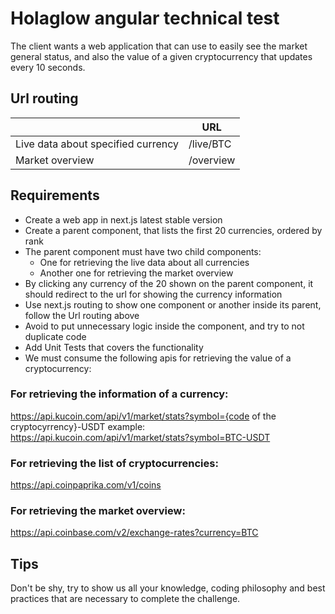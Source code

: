 # Holaglow angular technical test

The client wants a web application that can use to easily see the market general status, and also the value of a given cryptocurrency that updates every 10 seconds.



## Url routing
| 		                      			| URL                                                                |
| ------------------------------------- | ------------------------------------------------------------------ |
| Live data about specified currency  	| /live/BTC              										   	 |
| Market overview    		  			| /overview               										     |



## Requirements

- Create a web app in next.js latest stable version
- Create a parent component, that lists the first 20 currencies, ordered by rank
- The parent component must have two child components:
	- One for retrieving the live data about all currencies
	- Another one for retrieving the market overview
- By clicking any currency of the 20 shown on the parent component, it should redirect to the url for showing the currency information
- Use next.js routing to show one component or another inside its parent, follow the Url routing above
- Avoid to put unnecessary logic inside the component, and try to not duplicate code
- Add Unit Tests that covers the functionality
- We must consume the following apis for retrieving the value of a cryptocurrency:

### For retrieving the information of a currency:
https://api.kucoin.com/api/v1/market/stats?symbol={code of the cryptocyrrency}-USDT example: https://api.kucoin.com/api/v1/market/stats?symbol=BTC-USDT

### For retrieving the list of cryptocurrencies: 
https://api.coinpaprika.com/v1/coins

### For retrieving the market overview:
https://api.coinbase.com/v2/exchange-rates?currency=BTC



## Tips
Don't be shy, try to show us all your knowledge, coding philosophy and best practices that are necessary to complete the challenge. 
